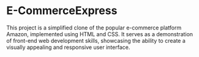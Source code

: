 # E-CommerceExpress

This project is a simplified clone of the popular e-commerce platform Amazon, implemented using HTML and CSS. It serves as a demonstration of front-end web development skills, showcasing the ability to create a visually appealing and responsive user interface.
